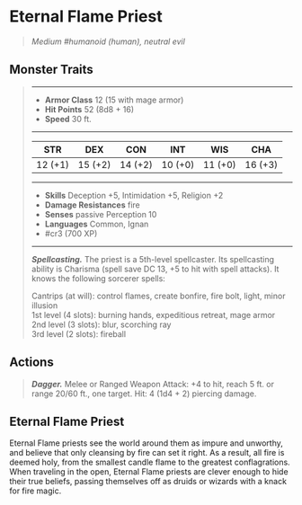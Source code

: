 # Eternal Flame Priest
>*Medium #humanoid (human), neutral evil*
## Monster Traits
>___
>- **Armor Class** 12 (15 with mage armor)
>- **Hit Points** 52 (8d8 + 16)
>- **Speed** 30 ft.
>___
>|STR|DEX|CON|INT|WIS|CHA|
>|:---:|:---:|:---:|:---:|:---:|:---:|
>|12 (+1)|15 (+2)|14 (+2)|10 (+0)|11 (+0)|16 (+3)|
>___
>- **Skills** Deception +5, Intimidation +5, Religion +2
>- **Damage Resistances** fire
>- **Senses** passive Perception 10
>- **Languages** Common, Ignan
>- #cr3 (700 XP)
>___
>***Spellcasting.*** The priest is a 5th-level spellcaster. Its spellcasting ability is Charisma (spell save DC 13, +5 to hit with spell attacks). It knows the following sorcerer spells:  
>
>Cantrips (at will): control flames, create bonfire, fire bolt, light, minor illusion  
>1st level (4 slots): burning hands, expeditious retreat, mage armor  
>2nd level (3 slots): blur, scorching ray  
>3rd level (2 slots): fireball  
>
## Actions
>***Dagger.*** Melee  or Ranged Weapon Attack: +4 to hit, reach 5 ft. or range 20/60 ft., one target. Hit: 4 (1d4 + 2) piercing damage.
## Eternal Flame Priest
Eternal Flame priests see the world around them as impure and unworthy, and believe that only cleansing by fire can set it right. As a result, all fire is deemed holy, from the smallest candle flame to the greatest conflagrations. When traveling in the open, Eternal Flame priests are clever enough to hide their true beliefs, passing themselves off as druids or wizards with a knack for fire magic.